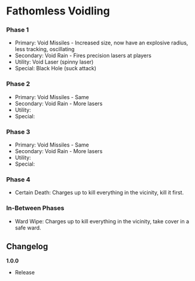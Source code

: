 # Fathomless Voidling

### Phase 1

- Primary: Void Missiles - Increased size, now have an explosive radius, less tracking, oscillating
- Secondary: Void Rain - Fires precision lasers at players
- Utility: Void Laser (spinny laser)
- Special: Black Hole (suck attack)

### Phase 2

- Primary: Void Missiles - Same
- Secondary: Void Rain - More lasers
- Utility:
- Special:

### Phase 3

- Primary: Void Missiles - Same
- Secondary: Void Rain - More lasers
- Utility:
- Special:

### Phase 4

- Certain Death: Charges up to kill everything in the vicinity, kill it first.

### In-Between Phases

- Ward Wipe: Charges up to kill everything in the vicinity, take cover in a safe ward.

## Changelog

**1.0.0**

- Release
